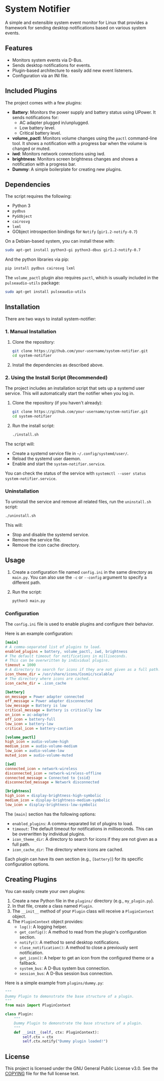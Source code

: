 # System Notifier

A simple and extensible system event monitor for Linux that provides a framework for sending desktop notifications based on various system events.

## Features

*   Monitors system events via D-Bus.
*   Sends desktop notifications for events.
*   Plugin-based architecture to easily add new event listeners.
*   Configuration via an INI file.

## Included Plugins

The project comes with a few plugins:

*   **Battery**: Monitors the power supply and battery status using UPower. It sends notifications for:
    *   AC adapter plugged in/unplugged.
    *   Low battery level.
    *   Critical battery level.
*   **volume_pactl**: Monitors volume changes using the `pactl` command-line tool. It shows a notification with a progress bar when the volume is changed or muted.
*   **iwd**: Monitors network connections using iwd.
*   **brightness**: Monitors screen brightness changes and shows a notification with a progress bar.
*   **Dummy**: A simple boilerplate for creating new plugins.

## Dependencies

The script requires the following:

*   Python 3
*   `pydbus`
*   `PyGObject`
*   `cairosvg`
*   `lxml`
*   GObject introspection bindings for `Notify` (`gir1.2-notify-0.7`)

On a Debian-based system, you can install these with:

```bash
sudo apt-get install python3-gi python3-dbus gir1.2-notify-0.7
```

And the python libraries via pip:
```bash
pip install pydbus cairosvg lxml
```

The `volume_pactl` plugin also requires `pactl`, which is usually included in the `pulseaudio-utils` package:
```bash
sudo apt-get install pulseaudio-utils
```

## Installation

There are two ways to install system-notifier:

### 1. Manual Installation

1.  Clone the repository:
    ```bash
    git clone https://github.com/your-username/system-notifier.git
    cd system-notifier
    ```
2.  Install the dependencies as described above.

### 2. Using the Install Script (Recommended)

The project includes an installation script that sets up a systemd user service. This will automatically start the notifier when you log in.

1.  Clone the repository (if you haven't already):
    ```bash
    git clone https://github.com/your-username/system-notifier.git
    cd system-notifier
    ```
2.  Run the install script:
    ```bash
    ./install.sh
    ```

The script will:
*   Create a systemd service file in `~/.config/systemd/user/`.
*   Reload the systemd user daemon.
*   Enable and start the `system-notifier.service`.

You can check the status of the service with `systemctl --user status system-notifier.service`.

### Uninstallation

To uninstall the service and remove all related files, run the `uninstall.sh` script:

```bash
./uninstall.sh
```

This will:
*   Stop and disable the systemd service.
*   Remove the service file.
*   Remove the icon cache directory.

## Usage

1.  Create a configuration file named `config.ini` in the same directory as `main.py`. You can also use the `-c` or `--config` argument to specify a different path.

2.  Run the script:
    ```bash
    python3 main.py
    ```

### Configuration

The `config.ini` file is used to enable plugins and configure their behavior.

Here is an example configuration:

```ini
[main]
# A comma-separated list of plugins to load.
enabled_plugins = battery, volume_pactl, iwd, brightness
# The default timeout for notifications in milliseconds.
# This can be overwritten by individual plugins.
timeout = 1000
# A directory to search for icons if they are not given as a full path.
icon_theme_dir = /usr/share/icons/Cosmic/scalable/
# The directory where icons are cached.
icon_cache_dir = .icon_cache

[battery]
on_message = Power adapter connected
off_message = Power adapter disconnected
low_message = Battery is low
critical_message = Battery is critically low
on_icon = ac-adapter
off_icon = battery-full
low_icon = battery-low
critical_icon = battery-caution

[volume_pactl]
high_icon = audio-volume-high
medium_icon = audio-volume-medium
low_icon = audio-volume-low
muted_icon = audio-volume-muted

[iwd]
connected_icon = network-wireless
disconnected_icon = network-wireless-offline
connected_message = Connected to {ssid}
disconnected_message = Network disconnected

[brightness]
high_icon = display-brightness-high-symbolic
medium_icon = display-brightness-medium-symbolic
low_icon = display-brightness-low-symbolic
```

The `[main]` section has the following options:
*   `enabled_plugins`: A comma-separated list of plugins to load.
*   `timeout`: The default timeout for notifications in milliseconds. This can be overwritten by individual plugins.
*   `icon_theme_dir`: A directory to search for icons if they are not given as a full path.
*   `icon_cache_dir`: The directory where icons are cached.

Each plugin can have its own section (e.g., `[battery]`) for its specific configuration options.

## Creating Plugins

You can easily create your own plugins:

1.  Create a new Python file in the `plugins/` directory (e.g., `my_plugin.py`).
2.  In that file, create a class named `Plugin`.
3.  The `__init__` method of your `Plugin` class will receive a `PluginContext` object.
4.  The `PluginContext` object provides:
    *   `log()`: A logging helper.
    *   `get_config()`: A method to read from the plugin's configuration section.
    *   `notify()`: A method to send desktop notifications.
    *   `close_notification()`: A method to close a previously sent notification.
    *   `get_icon()`: A helper to get an icon from the configured theme or a fallback.
    *   `system_bus`: A D-Bus system bus connection.
    *   `session_bus`: A D-Bus session bus connection.

Here is a simple example from `plugins/dummy.py`:

```python
"""
Dummy Plugin to demonstrate the base structure of a plugin.
"""
from main import PluginContext

class Plugin:
    """
    Dummy Plugin to demonstrate the base structure of a plugin.
    """
    def __init__(self, ctx: PluginContext):
        self.ctx = ctx
        self.ctx.notify("Dummy plugin loaded!")
```

## License

This project is licensed under the GNU General Public License v3.0. See the [COPYING](COPYING) file for the full license text.